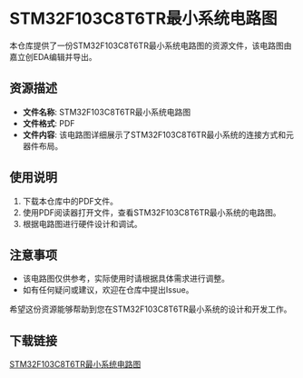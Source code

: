 # STM32F103C8T6TR最小系统电路图

本仓库提供了一份STM32F103C8T6TR最小系统电路图的资源文件，该电路图由嘉立创EDA编辑并导出。

## 资源描述

- **文件名称**: STM32F103C8T6TR最小系统电路图
- **文件格式**: PDF
- **文件内容**: 该电路图详细展示了STM32F103C8T6TR最小系统的连接方式和元器件布局。

## 使用说明

1. 下载本仓库中的PDF文件。
2. 使用PDF阅读器打开文件，查看STM32F103C8T6TR最小系统的电路图。
3. 根据电路图进行硬件设计和调试。

## 注意事项

- 该电路图仅供参考，实际使用时请根据具体需求进行调整。
- 如有任何疑问或建议，欢迎在仓库中提出Issue。

希望这份资源能够帮助到您在STM32F103C8T6TR最小系统的设计和开发工作。

## 下载链接

[STM32F103C8T6TR最小系统电路图](https://pan.quark.cn/s/34fbefd0ec79)